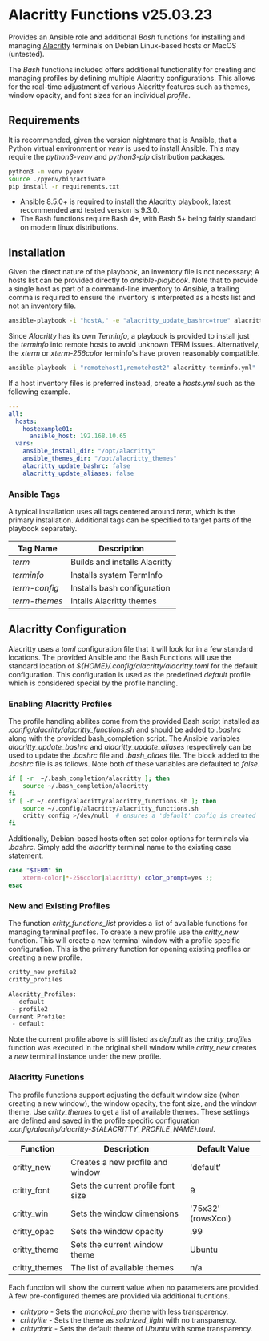 Alacritty Functions v25.03.23
=============================

Provides an Ansible role and additional *Bash* functions for installing
and managing [Alacritty](https://github.com/alacritty/alacritty)
terminals on Debian Linux-based hosts or MacOS (untested).

The *Bash* functions included offers additional functionality for creating
and managing profiles by defining multiple Alacritty configurations. This
allows for the real-time adjustment of various Alacritty features such as
themes, window opacity, and font sizes for an individual *profile*.


## Requirements

It is recommended, given the version nightmare that is Ansible, that a
Python virtual environment or *venv* is used to install Ansible. This may
require the *python3-venv* and *python3-pip* distribution packages.
```sh
python3 -m venv pyenv
source ./pyenv/bin/activate
pip install -r requirements.txt
```

 - Ansible 8.5.0+ is required to install the Alacritty playbook, latest
recommended and tested version is 9.3.0.
 - The Bash functions require Bash 4+, with Bash 5+ being fairly standard
on modern linux distributions.


## Installation

Given the direct nature of the playbook, an inventory file is not necessary;
A hosts list can be provided directly to *ansible-playbook*. Note that to
provide a single host as part of a command-line inventory to *Ansible*, a
trailing comma is required to ensure the inventory is interpreted as a
hosts list and not an inventory file.
```sh
ansible-playbook -i "hostA," -e "alacritty_update_bashrc=true" alacritty-install.yml
```

Since *Alacritty* has its own *Terminfo*, a playbook is provided to install
just the *terminfo* into remote hosts to avoid unknown TERM issues.
Alternatively, the *xterm* or *xterm-256color* terminfo's have proven
reasonably compatible.
```sh
ansible-playbook -i "remotehost1,remotehost2" alacritty-terminfo.yml"
```

If a host inventory files is preferred instead, create a *hosts.yml*
such as the following example.
```yaml
---
all:
  hosts:
    hostexample01:
      ansible_host: 192.168.10.65
  vars:
    ansible_install_dir: "/opt/alacritty"
    ansible_themes_dir: "/opt/alacritty_themes"
    alacritty_update_bashrc: false
    alacritty_update_aliases: false
```

### Ansible Tags

A typical installation uses all tags centered around *term*, which is the
primary installation. Additional tags can be specified to target parts of
the playbook separately.

|  Tag Name      |  Description                  |
|----------------|-------------------------------|
| *term*         | Builds and installs Alacritty |
| *terminfo*     | Installs system TermInfo      |
| *term-config*  | Installs bash configuration   |
| *term-themes*  | Intalls Alacritty themes      |


## Alacritty Configuration

Alacritty uses a *toml* configuration file that it will look for in a few
standard locations. The provided Ansible and the Bash Functions will use the
standard location of *${HOME}/.config/alacritty/alacritty.toml* for the default
configuration. This configuration is used as the predefined *default* profile
which is considered special by the profile handling.


### Enabling Alacritty Profiles

The profile handling abilites come from the provided Bash script installed
as *.config/alacritty/alacritty_functions.sh* and should be added to *.bashrc*
along with the provided bash_completion script. The Ansible variables
*alacritty_update_bashrc* and *alacritty_update_aliases* respectively can
be used to update the *.bashrc* file and *.bash_aliaes* file. The block added
to the *.bashrc* file is as follows. Note both of these variables are defaulted
to *false*.
```bash
if [ -r  ~/.bash_completion/alacritty ]; then
    source ~/.bash_completion/alacritty
fi
if [ -r ~/.config/alacritty/alacritty_functions.sh ]; then
    source ~/.config/alacritty/alacritty_functions.sh
    critty_config >/dev/null  # ensures a 'default' config is created
fi
```

Additionally, Debian-based hosts often set color options for terminals via
*.bashrc*. Simply add the *alacritty* terminal name to the existing case
statement.
```bash
case "$TERM" in
    xterm-color|*-256color|alacritty) color_prompt=yes ;;
esac
```

### New and Existing Profiles

The function *critty_functions_list* provides a list of available functions
for managing terminal profiles. To create a new profile use the *critty_new*
function. This will create a new terminal window with a profile specific
configuration. This is the primary function for opening existing profiles or
creating a new profile.
```bash
critty_new profile2
critty_profiles

Alacritty_Profiles:
 - default
 - profile2
Current Profile:
 - default
 ```

Note the current profile above is still listed as *default* as the
*critty_profiles* function was executed in the original shell window
while *critty_new* creates a *new* terminal instance under the new profile.


### Alacritty Functions

The profile functions support adjusting the default window size (when
creating a new window), the window opacity, the font size, and the window
theme. Use *critty_themes* to get a list of available themes. These settings
are defined and saved in the profile specific configuration
*.config/alacrity/alacritty-${ALACRITTY_PROFILE_NAME}.toml*.


|  Function     |  Description                       |   Default Value    |
|---------------|------------------------------------|--------------------|
| critty_new    | Creates a new profile and window   |    'default'       |
| critty_font   | Sets the current profile font size |        9           |
| critty_win    | Sets the window dimensions         | '75x32' (rowsXcol) |
| critty_opac   | Sets the window opacity            |      .99           |
| critty_theme  | Sets the current window theme      |     Ubuntu         |
| critty_themes | The list of available themes       |       n/a          |

Each function will show the current value when no parameters are provided.
A few pre-configured themes are provided via additional fucntions.

- *crittypro*  - Sets the *monokai_pro* theme with less transparency.
- *crittylite* - Sets the theme as *solarized_light* with no transparency.
- *crittydark* - Sets the default theme of *Ubuntu* with some transparency.
